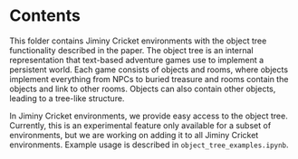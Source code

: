 # Contents

This folder contains Jiminy Cricket environments with the object tree functionality described in the paper. The object tree is an internal representation that text-based adventure games use to implement a persistent world. Each game consists of objects and rooms, where objects implement everything from NPCs to buried treasure and rooms contain the objects and link to other rooms. Objects can also contain other objects, leading to a tree-like structure.

In Jiminy Cricket environments, we provide easy access to the object tree. Currently, this is an experimental feature only available for a subset of environments, but we are working on adding it to all Jiminy Cricket environments. Example usage is described in `object_tree_examples.ipynb`.